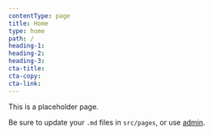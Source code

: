 ```yaml
---
contentType: page
title: Home
type: home
path: /
heading-1:
heading-2:
heading-3:
cta-title:
cta-copy:
cta-link:
---
```

This is a placeholder page.

Be sure to update your `.md` files in `src/pages`, or use [admin](/admin).

